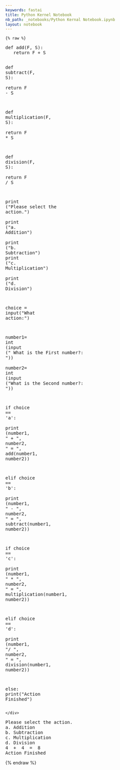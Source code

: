 ```yaml
---
keywords: fastai
title: Python Kernel Notebook
nb_path: _notebooks/Python Kernal Notebook.ipynb
layout: notebook
---
```


<!--
#################################################
### THIS FILE WAS AUTOGENERATED! DO NOT EDIT! ###
#################################################
# file to edit: _notebooks/Python Kernal Notebook.ipynb
-->

<div class="container" id="notebook-container">
        
    {% raw %}
    
<div class="cell border-box-sizing code_cell rendered">
<div class="input">

<div class="inner_cell">
    <div class="input_area">
<div class=" highlight hl-ipython3"><pre><span></span><span class="k">def</span> <span class="nf">add</span><span class="p">(</span><span class="n">F</span><span class="p">,</span> <span class="n">S</span><span class="p">):</span>    
   <span class="k">return</span> <span class="n">F</span> <span class="o">+</span> <span class="n">S</span>   
  
<span class="k">def</span> <span class="nf">subtract</span><span class="p">(</span><span class="n">F</span><span class="p">,</span> <span class="n">S</span><span class="p">):</span>   
   <span class="k">return</span> <span class="n">F</span> <span class="o">-</span> <span class="n">S</span> 

<span class="k">def</span> <span class="nf">multiplication</span><span class="p">(</span><span class="n">F</span><span class="p">,</span> <span class="n">S</span><span class="p">):</span>   
   <span class="k">return</span> <span class="n">F</span> <span class="o">*</span> <span class="n">S</span>

<span class="k">def</span> <span class="nf">division</span><span class="p">(</span><span class="n">F</span><span class="p">,</span> <span class="n">S</span><span class="p">):</span>   
   <span class="k">return</span> <span class="n">F</span> <span class="o">/</span> <span class="n">S</span> 


<span class="nb">print</span> <span class="p">(</span><span class="s2">&quot;Please select the action.&quot;</span><span class="p">)</span>    
<span class="nb">print</span> <span class="p">(</span><span class="s2">&quot;a. Addition&quot;</span><span class="p">)</span>    
<span class="nb">print</span> <span class="p">(</span><span class="s2">&quot;b. Subtraction&quot;</span><span class="p">)</span> 
<span class="nb">print</span> <span class="p">(</span><span class="s2">&quot;c. Multiplication&quot;</span><span class="p">)</span>  
<span class="nb">print</span> <span class="p">(</span><span class="s2">&quot;d. Division&quot;</span><span class="p">)</span>    



<span class="n">choice</span> <span class="o">=</span> <span class="nb">input</span><span class="p">(</span><span class="s2">&quot;What action:&quot;</span><span class="p">)</span>    
    
<span class="n">number1</span><span class="o">=</span> <span class="nb">int</span> <span class="p">(</span><span class="nb">input</span> <span class="p">(</span><span class="s2">&quot; What is the First number?: &quot;</span><span class="p">))</span>    
<span class="n">number2</span><span class="o">=</span> <span class="nb">int</span> <span class="p">(</span><span class="nb">input</span> <span class="p">(</span><span class="s2">&quot;What is the Second number?: &quot;</span><span class="p">))</span>    
    
<span class="k">if</span> <span class="n">choice</span> <span class="o">==</span> <span class="s1">&#39;a&#39;</span><span class="p">:</span>    
   <span class="nb">print</span> <span class="p">(</span><span class="n">number1</span><span class="p">,</span> <span class="s2">&quot; + &quot;</span><span class="p">,</span> <span class="n">number2</span><span class="p">,</span> <span class="s2">&quot; = &quot;</span><span class="p">,</span> <span class="n">add</span><span class="p">(</span><span class="n">number1</span><span class="p">,</span> <span class="n">number2</span><span class="p">))</span>    
    
<span class="k">elif</span> <span class="n">choice</span> <span class="o">==</span> <span class="s1">&#39;b&#39;</span><span class="p">:</span>    
   <span class="nb">print</span> <span class="p">(</span><span class="n">number1</span><span class="p">,</span> <span class="s2">&quot; - &quot;</span><span class="p">,</span> <span class="n">number2</span><span class="p">,</span> <span class="s2">&quot; = &quot;</span><span class="p">,</span> <span class="n">subtract</span><span class="p">(</span><span class="n">number1</span><span class="p">,</span> <span class="n">number2</span><span class="p">))</span>
          
<span class="k">if</span> <span class="n">choice</span> <span class="o">==</span> <span class="s1">&#39;c&#39;</span><span class="p">:</span>    
   <span class="nb">print</span> <span class="p">(</span><span class="n">number1</span><span class="p">,</span> <span class="s2">&quot; * &quot;</span><span class="p">,</span> <span class="n">number2</span><span class="p">,</span> <span class="s2">&quot; = &quot;</span><span class="p">,</span> <span class="n">multiplication</span><span class="p">(</span><span class="n">number1</span><span class="p">,</span> <span class="n">number2</span><span class="p">))</span>    
     
<span class="k">elif</span> <span class="n">choice</span> <span class="o">==</span> <span class="s1">&#39;d&#39;</span><span class="p">:</span>    
   <span class="nb">print</span> <span class="p">(</span><span class="n">number1</span><span class="p">,</span> <span class="s2">&quot;/ &quot;</span><span class="p">,</span> <span class="n">number2</span><span class="p">,</span> <span class="s2">&quot; = &quot;</span><span class="p">,</span> <span class="n">division</span><span class="p">(</span><span class="n">number1</span><span class="p">,</span> <span class="n">number2</span><span class="p">))</span>

<span class="k">else</span><span class="p">:</span>
  <span class="nb">print</span><span class="p">(</span><span class="s2">&quot;Action Finished&quot;</span><span class="p">)</span>
</pre></div>

    </div>
</div>
</div>

<div class="output_wrapper">
<div class="output">

<div class="output_area">

<div class="output_subarea output_stream output_stdout output_text">
<pre>Please select the action.
a. Addition
b. Subtraction
c. Multiplication
d. Division
4  +  4  =  8
Action Finished
</pre>
</div>
</div>

</div>
</div>

</div>
    {% endraw %}

</div>
 

